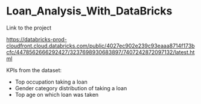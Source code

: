 # Loan_Analysis_With_DataBricks

Link to the project

https://databricks-prod-cloudfront.cloud.databricks.com/public/4027ec902e239c93eaaa8714f173bcfc/4478562666292427/3237698930683897/7407242872097132/latest.html

KPIs from the dataset:
* Top occupation taking a loan
* Gender category distribution of taking a loan
*  Top age on which loan was taken
